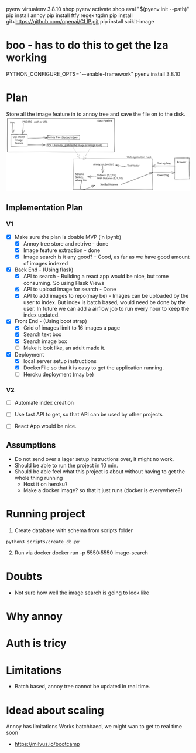 pyenv virtualenv 3.8.10 shop
pyenv activate shop
eval "$(pyenv init --path)"
pip install annoy
pip install ftfy regex tqdm
pip install git+https://github.com/openai/CLIP.git
pip install scikit-image



# boo - has to do this to get the lza working
 PYTHON_CONFIGURE_OPTS="--enable-framework" pyenv install 3.8.10

# Plan
Store all the image feature in to annoy tree and save the file on to the disk. 
![wd](plan.svg)


## Implementation Plan
### V1
- [x] Make sure the plan is doable MVP (in ipynb)
    - [x] Annoy tree store and retrive - done
    - [x] Image feature extraction - done
    - [x] Image search is it any good? - Good, as far as we have good amount of images indexed
- [x] Back End - (Using flask)
    - [x] API to search - Building a react app would be nice, but tome consuming. So using Flask Views
    - [x] API to upload image for search - Done
    - [X] API to add images to repo(may be) - 
            Images can be uploaded by the user to index. But index is batch based, would need be done by the user. In future we can add a airflow job to run every hour to keep the index updated. 
- [x] Front End - (Using boot strap)
    - [x] Grid of images limit to 16 images a page
    - [x] Search text box
    - [x] Search image box 
    - [ ] Make it look like, an adult made it. 
- [x] Deployment 
    - [x] local server setup instructions
    - [x] DockerFile so that it is easy to get the application running.
    - [ ] Heroku deployment (may be)

### V2
- [ ] Automate index creation
- [ ] Use fast API to get, so that API can be used by other projects
- [ ] React App would be nice.


## Assumptions
- Do not send over a lager setup instructions over, it might no work.
- Should be able to run the project in 10 min. 
- Should be able feel what this project is about without having to get the whole thing running
    - Host it on heroku?
    - Make a docker image? so that it just runs (docker is everywhere?)

# Running project
1. Create database with schema from scripts folder
```
python3 scripts/create_db.py
```
2. Run via docker
docker run  -p 5550:5550 image-search
# Doubts
- Not sure how well the image search is going to look like

# Why annoy 

# Auth is tricy
# Limitations
- Batch based, annoy tree cannot be updated in real time.


# Idead about scaling
Annoy has limitations
Works batchbaed, we might wan to get to real time soon
- https://milvus.io/bootcamp 
